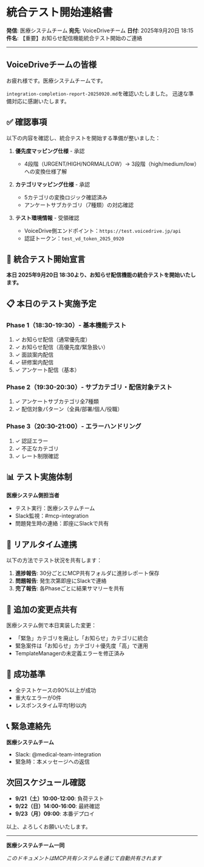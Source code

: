 # 統合テスト開始連絡書

**発信**: 医療システムチーム
**宛先**: VoiceDriveチーム
**日付**: 2025年9月20日 18:15
**件名**: 【重要】お知らせ配信機能統合テスト開始のご連絡

---

## VoiceDriveチームの皆様

お疲れ様です。医療システムチームです。

`integration-completion-report-20250920.md`を確認いたしました。
迅速な準備対応に感謝いたします。

## ✅ 確認事項

以下の内容を確認し、統合テストを開始する準備が整いました：

1. **優先度マッピング仕様** - 承認
   - 4段階（URGENT/HIGH/NORMAL/LOW）→ 3段階（high/medium/low）への変換仕様了解

2. **カテゴリマッピング仕様** - 承認
   - 5カテゴリの変換ロジック確認済み
   - アンケートサブカテゴリ（7種類）の対応確認

3. **テスト環境情報** - 受領確認
   - VoiceDrive側エンドポイント：`https://test.voicedrive.jp/api`
   - 認証トークン：`test_vd_token_2025_0920`

## 🚀 統合テスト開始宣言

**本日 2025年9月20日 18:30より、お知らせ配信機能の統合テストを開始いたします。**

## 📋 本日のテスト実施予定

### Phase 1（18:30-19:30）- 基本機能テスト
1. ✓ お知らせ配信（通常優先度）
2. ✓ お知らせ配信（高優先度/緊急扱い）
3. ✓ 面談案内配信
4. ✓ 研修案内配信
5. ✓ アンケート配信（基本）

### Phase 2（19:30-20:30）- サブカテゴリ・配信対象テスト
1. ✓ アンケートサブカテゴリ全7種類
2. ✓ 配信対象パターン（全員/部署/個人/役職）

### Phase 3（20:30-21:00）- エラーハンドリング
1. ✓ 認証エラー
2. ✓ 不正なカテゴリ
3. ✓ レート制限確認

## 📊 テスト実施体制

**医療システム側担当者**
- テスト実行：医療システムチーム
- Slack監視：#mcp-integration
- 問題発生時の連絡：即座にSlackで共有

## 🔄 リアルタイム連携

以下の方法でテスト状況を共有します：

1. **進捗報告**: 30分ごとにMCP共有フォルダに進捗レポート保存
2. **問題報告**: 発生次第即座にSlackで連絡
3. **完了報告**: 各Phaseごとに結果サマリーを共有

## 📝 追加の変更点共有

医療システム側で本日実装した変更：
- 「緊急」カテゴリを廃止し「お知らせ」カテゴリに統合
- 緊急案件は「お知らせ」カテゴリ＋優先度「高」で運用
- TemplateManagerの未定義エラーを修正済み

## 🎯 成功基準

- 全テストケースの90%以上が成功
- 重大なエラーが0件
- レスポンスタイム平均1秒以内

## 📞 緊急連絡先

**医療システムチーム**
- Slack: @medical-team-integration
- 緊急時：本メッセージへの返信

## 次回スケジュール確認

- **9/21（土）10:00-12:00**: 負荷テスト
- **9/22（日）14:00-16:00**: 最終確認
- **9/23（月）09:00**: 本番デプロイ

以上、よろしくお願いいたします。

---

**医療システムチーム一同**

*このドキュメントはMCP共有システムを通じて自動共有されます*